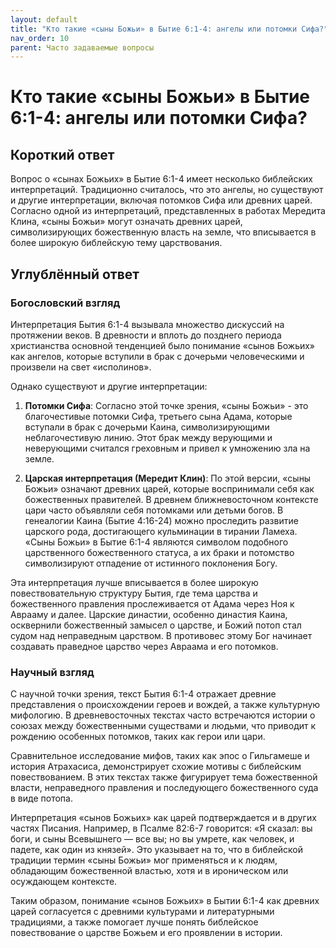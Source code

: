 ```yaml
---
layout: default
title: "Кто такие «сыны Божьи» в Бытие 6:1-4: ангелы или потомки Сифа?"
nav_order: 10
parent: Часто задаваемые вопросы
---
```


# Кто такие «сыны Божьи» в Бытие 6:1-4: ангелы или потомки Сифа?

## Короткий ответ

Вопрос о «сынах Божьих» в Бытие 6:1-4 имеет несколько библейских интерпретаций. Традиционно считалось, что это ангелы, но существуют и другие интерпретации, включая потомков Сифа или древних царей. Согласно одной из интерпретаций, представленных в работах Мередита Клина, «сыны Божьи» могут означать древних царей, символизирующих божественную власть на земле, что вписывается в более широкую библейскую тему царствования.

## Углублённый ответ

### Богословский взгляд

Интерпретация Бытия 6:1-4 вызывала множество дискуссий на протяжении веков. В древности и вплоть до позднего периода христианства основной тенденцией было понимание «сынов Божьих» как ангелов, которые вступили в брак с дочерьми человеческими и произвели на свет «исполинов».

Однако существуют и другие интерпретации:

1. **Потомки Сифа**: Согласно этой точке зрения, «сыны Божьи» - это благочестивые потомки Сифа, третьего сына Адама, которые вступали в брак с дочерьми Каина, символизирующими неблагочестивую линию. Этот брак между верующими и неверующими считался греховным и привел к умножению зла на земле.

2. **Царская интерпретация (Мередит Клин)**: По этой версии, «сыны Божьи» означают древних царей, которые воспринимали себя как божественных правителей. В древнем ближневосточном контексте цари часто объявляли себя потомками или детьми богов. В генеалогии Каина (Бытие 4:16-24) можно проследить развитие царского рода, достигающего кульминации в тирании Ламеха. «Сыны Божьи» в Бытие 6:1-4 являются символом подобного царственного божественного статуса, а их браки и потомство символизируют отпадение от истинного поклонения Богу.

Эта интерпретация лучше вписывается в более широкую повествовательную структуру Бытия, где тема царства и божественного правления прослеживается от Адама через Ноя к Аврааму и далее. Царские династии, особенно династия Каина, осквернили божественный замысел о царстве, и Божий потоп стал судом над неправедным царством. В противовес этому Бог начинает создавать праведное царство через Авраама и его потомков.

### Научный взгляд

С научной точки зрения, текст Бытия 6:1-4 отражает древние представления о происхождении героев и вождей, а также культурную мифологию. В древневосточных текстах часто встречаются истории о союзах между божественными существами и людьми, что приводит к рождению особенных потомков, таких как герои или цари.

Сравнительное исследование мифов, таких как эпос о Гильгамеше и история Атрахасиса, демонстрирует схожие мотивы с библейским повествованием. В этих текстах также фигурирует тема божественной власти, неправедного правления и последующего божественного суда в виде потопа.

Интерпретация «сынов Божьих» как царей подтверждается и в других частях Писания. Например, в Псалме 82:6-7 говорится: «Я сказал: вы боги, и сыны Всевышнего — все вы; но вы умрете, как человек, и падете, как один из князей». Это указывает на то, что в библейской традиции термин «сыны Божьи» мог применяться и к людям, обладающим божественной властью, хотя и в ироническом или осуждающем контексте.

Таким образом, понимание «сынов Божьих» в Бытии 6:1-4 как древних царей согласуется с древними культурами и литературными традициями, а также помогает лучше понять библейское повествование о царстве Божьем и его проявлении в истории.